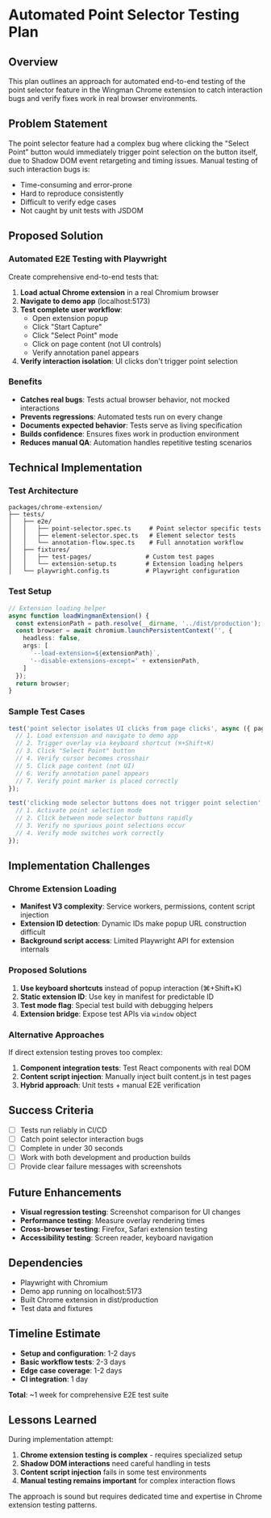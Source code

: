# Automated Point Selector Testing Plan

## Overview

This plan outlines an approach for automated end-to-end testing of the point selector feature in the Wingman Chrome extension to catch interaction bugs and verify fixes work in real browser environments.

## Problem Statement

The point selector feature had a complex bug where clicking the "Select Point" button would immediately trigger point selection on the button itself, due to Shadow DOM event retargeting and timing issues. Manual testing of such interaction bugs is:

- Time-consuming and error-prone
- Hard to reproduce consistently 
- Difficult to verify edge cases
- Not caught by unit tests with JSDOM

## Proposed Solution

### Automated E2E Testing with Playwright

Create comprehensive end-to-end tests that:

1. **Load actual Chrome extension** in a real Chromium browser
2. **Navigate to demo app** (localhost:5173)
3. **Test complete user workflow**:
   - Open extension popup
   - Click "Start Capture" 
   - Click "Select Point" mode
   - Click on page content (not UI controls)
   - Verify annotation panel appears
4. **Verify interaction isolation**: UI clicks don't trigger point selection

### Benefits

- **Catches real bugs**: Tests actual browser behavior, not mocked interactions
- **Prevents regressions**: Automated tests run on every change
- **Documents expected behavior**: Tests serve as living specification
- **Builds confidence**: Ensures fixes work in production environment
- **Reduces manual QA**: Automation handles repetitive testing scenarios

## Technical Implementation

### Test Architecture

```
packages/chrome-extension/
├── tests/
│   ├── e2e/
│   │   ├── point-selector.spec.ts     # Point selector specific tests
│   │   ├── element-selector.spec.ts   # Element selector tests  
│   │   └── annotation-flow.spec.ts    # Full annotation workflow
│   ├── fixtures/
│   │   ├── test-pages/               # Custom test pages
│   │   └── extension-setup.ts        # Extension loading helpers
│   └── playwright.config.ts          # Playwright configuration
```

### Test Setup

```typescript
// Extension loading helper
async function loadWingmanExtension() {
  const extensionPath = path.resolve(__dirname, '../dist/production');
  const browser = await chromium.launchPersistentContext('', {
    headless: false,
    args: [
      `--load-extension=${extensionPath}`,
      '--disable-extensions-except=' + extensionPath,
    ]
  });
  return browser;
}
```

### Sample Test Cases

```typescript
test('point selector isolates UI clicks from page clicks', async ({ page }) => {
  // 1. Load extension and navigate to demo app
  // 2. Trigger overlay via keyboard shortcut (⌘+Shift+K)
  // 3. Click "Select Point" button 
  // 4. Verify cursor becomes crosshair
  // 5. Click page content (not UI)
  // 6. Verify annotation panel appears
  // 7. Verify point marker is placed correctly
});

test('clicking mode selector buttons does not trigger point selection', async ({ page }) => {
  // 1. Activate point selection mode
  // 2. Click between mode selector buttons rapidly
  // 3. Verify no spurious point selections occur
  // 4. Verify mode switches work correctly
});
```

## Implementation Challenges

### Chrome Extension Loading

- **Manifest V3 complexity**: Service workers, permissions, content script injection
- **Extension ID detection**: Dynamic IDs make popup URL construction difficult
- **Background script access**: Limited Playwright API for extension internals

### Proposed Solutions

1. **Use keyboard shortcuts** instead of popup interaction (⌘+Shift+K)
2. **Static extension ID**: Use key in manifest for predictable ID
3. **Test mode flag**: Special test build with debugging helpers
4. **Extension bridge**: Expose test APIs via `window` object

### Alternative Approaches

If direct extension testing proves too complex:

1. **Component integration tests**: Test React components with real DOM
2. **Content script injection**: Manually inject built content.js in test pages
3. **Hybrid approach**: Unit tests + manual E2E verification

## Success Criteria

- [ ] Tests run reliably in CI/CD
- [ ] Catch point selector interaction bugs
- [ ] Complete in under 30 seconds
- [ ] Work with both development and production builds
- [ ] Provide clear failure messages with screenshots

## Future Enhancements

- **Visual regression testing**: Screenshot comparison for UI changes
- **Performance testing**: Measure overlay rendering times
- **Cross-browser testing**: Firefox, Safari extension testing
- **Accessibility testing**: Screen reader, keyboard navigation

## Dependencies

- Playwright with Chromium
- Demo app running on localhost:5173
- Built Chrome extension in dist/production
- Test data and fixtures

## Timeline Estimate

- **Setup and configuration**: 1-2 days
- **Basic workflow tests**: 2-3 days  
- **Edge case coverage**: 1-2 days
- **CI integration**: 1 day

**Total**: ~1 week for comprehensive E2E test suite

## Lessons Learned

During implementation attempt:

1. **Chrome extension testing is complex** - requires specialized setup
2. **Shadow DOM interactions** need careful handling in tests
3. **Content script injection** fails in some test environments
4. **Manual testing remains important** for complex interaction flows

The approach is sound but requires dedicated time and expertise in Chrome extension testing patterns.